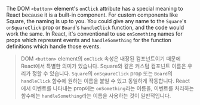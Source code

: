 The DOM `<button>` element's `onClick` attribute has a special meaning to React because it is a built-in component. For custom components like Square, the naming is up to you. You could give any name to the `Square`'s `onSquareClick` prop or `Board`'s `handleClick` function, and the code would work the same. In React, it's conventional to use `onSomething` names for props which represent events and `handleSomething` for the function definitions which handle those events.
> DOM `<button>` element의 `onClick` 속성은 내장된 컴포넌트이기 때문에 React에서 특별한 의미가 있습니다. Square와 같은 커스텀 컴포넌트 이름은 우리가 정할 수 있습니다. `Square`의 `onSqaureClick` prop 또는 `Board`의 `handleClick` 함수에 원하는 이름을 붙일 수 있고 동일하게 작동합니다. React에서 이벤트를 나타내는 prop에는 `onSomething`라는 이름을, 이벤트를 처리하는 함수에는 `handleSomething`라는 이름을 사용하는 것이 일반적입니다.